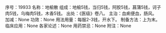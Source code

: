 序号：19933
名称：地榆散
组成：地榆5钱，当归5钱，阿胶5钱，菖蒲5钱，诃子肉5钱，乌梅肉5钱，木香5钱。
出处：《医级》卷八。
主治：血痢便血，肠风。
加减：None
功效：None
用法用量：每服2-3钱，开水下。
制备方法：上为末。
临床应用：None
各家论述：None
用药禁忌：None
附注：None
